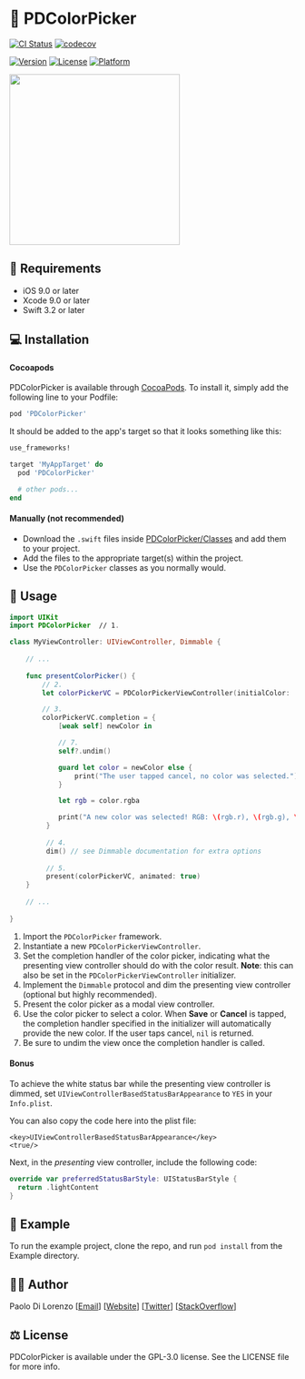 # 🎨 PDColorPicker

[![CI Status](http://img.shields.io/travis/pdil/PDColorPicker.svg?style=flat)](https://travis-ci.org/pdil/PDColorPicker)
[![codecov](https://codecov.io/gh/pdil/PDColorPicker/branch/master/graph/badge.svg)](https://codecov.io/gh/pdil/PDColorPicker)

[![Version](https://img.shields.io/cocoapods/v/PDColorPicker.svg?style=flat)](http://cocoapods.org/pods/PDColorPicker)
[![License](https://img.shields.io/cocoapods/l/PDColorPicker.svg?style=flat)](http://cocoapods.org/pods/PDColorPicker)
[![Platform](https://img.shields.io/cocoapods/p/PDColorPicker.svg?style=flat)](http://cocoapods.org/pods/PDColorPicker)

<a href="https://giphy.com/gifs/10ofmG3LCZMImI/fullscreen" target="_blank"><img src="https://raw.githubusercontent.com/pdil/PDColorPicker/master/Resources/example.gif" width=300></a>

## 📄 Requirements

* iOS 9.0 or later
* Xcode 9.0 or later
* Swift 3.2 or later

## 💻 Installation

#### Cocoapods

PDColorPicker is available through [CocoaPods](http://cocoapods.org). To install
it, simply add the following line to your Podfile:

```ruby
pod 'PDColorPicker'
```

It should be added to the app's target so that it looks something like this:

```ruby
use_frameworks!

target 'MyAppTarget' do
  pod 'PDColorPicker'

  # other pods...
end
```

#### Manually (not recommended)

* Download the `.swift` files inside [PDColorPicker/Classes](https://github.com/pdil/PDColorPicker/tree/master/PDColorPicker/Classes) and add them to your project.
* Add the files to the appropriate target(s) within the project.
* Use the `PDColorPicker` classes as you normally would.

## 📝 Usage

```swift
import UIKit
import PDColorPicker  // 1.

class MyViewController: UIViewController, Dimmable {
  
    // ...
  
    func presentColorPicker() {
        // 2.
        let colorPickerVC = PDColorPickerViewController(initialColor: .blue, tintColor: .black)

        // 3.
        colorPickerVC.completion = {
            [weak self] newColor in

            // 7.
            self?.undim()

            guard let color = newColor else {
                print("The user tapped cancel, no color was selected.")
            }

            let rgb = color.rgba

            print("A new color was selected! RGB: \(rgb.r), \(rgb.g), \(rgb.b)")
         }
  
         // 4.
         dim() // see Dimmable documentation for extra options
    
         // 5.
         present(colorPickerVC, animated: true)
    }
  
    // ...
  
}
```

1. Import the  `PDColorPicker` framework.
2. Instantiate a new `PDColorPickerViewController`.
3. Set the completion handler of the color picker, indicating what the presenting view controller should do with the color result. **Note**: this can also be set in the `PDColorPickerViewController` initializer.
4. Implement the `Dimmable` protocol and dim the presenting view controller (optional but highly recommended).
5. Present the color picker as a modal view controller.
6. Use the color picker to select a color. When **Save** or **Cancel** is tapped, the completion handler specified in the initializer will automatically provide the new color. If the user taps cancel, `nil` is returned.
7. Be sure to undim the view once the completion handler is called.

#### Bonus

To achieve the white status bar while the presenting view controller is dimmed, set `UIViewControllerBasedStatusBarAppearance` to `YES` in your `Info.plist`.

You can also copy the code here into the plist file:
```
<key>UIViewControllerBasedStatusBarAppearance</key>
<true/>
```

Next, in the _presenting_ view controller, include the following code:
```swift
override var preferredStatusBarStyle: UIStatusBarStyle {
  return .lightContent
}
```

## 📲 Example

To run the example project, clone the repo, and run `pod install` from the Example directory.

## 🙋‍♂️ Author

Paolo Di Lorenzo [[Email](mailto:paolo@dilorenzo.pl?subject=PDColorPicker)] [[Website](https://dilorenzo.pl)] [[Twitter](https://twitter.com/dilorenzopl)] [[StackOverflow](https://stackoverflow.com/users/7264964/paolo)]

## ⚖️ License

PDColorPicker is available under the GPL-3.0 license. See the LICENSE file for more info.
